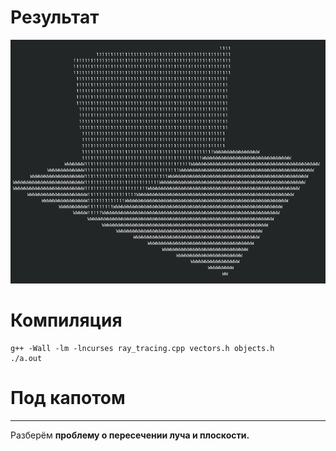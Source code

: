 # Результат

![result](img/result.png)

# Компиляция

```
g++ -Wall -lm -lncurses ray_tracing.cpp vectors.h objects.h
./a.out
```

# Под капотом
---

Разберём __проблему о пересечении луча и плоскости.__
